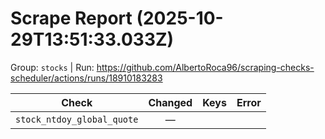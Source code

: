 # Scrape Report (2025-10-29T13:51:33.033Z)

Group: `stocks`  |  Run: https://github.com/AlbertoRoca96/scraping-checks-scheduler/actions/runs/18910183283

| Check | Changed | Keys | Error |
|---|:---:|:--|:--|
| `stock_ntdoy_global_quote` | — |  |  |
